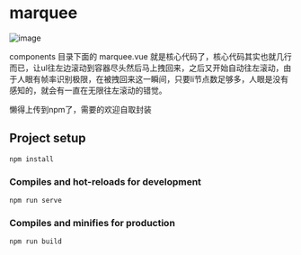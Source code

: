 # marquee


![image](https://github.com/warmilk/vue-marquee/blob/master/src/assets/Peek%202020-03-20%2016-17.gif)


components 目录下面的 marquee.vue 就是核心代码了，核心代码其实也就几行而已，让ul往左边滚动到容器尽头然后马上拽回来，之后又开始自动往左滚动，由于人眼有帧率识别极限，在被拽回来这一瞬间，只要li节点数足够多，人眼是没有感知的，就会有一直在无限往左滚动的错觉。

懒得上传到npm了，需要的欢迎自取封装

## Project setup
```
npm install
```

### Compiles and hot-reloads for development
```
npm run serve
```

### Compiles and minifies for production
```
npm run build
```
